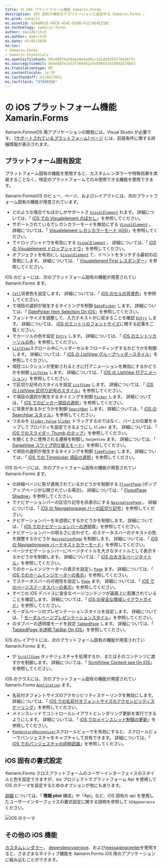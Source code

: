 ```yaml
---
title: の iOS プラットフォーム機能 Xamarin.Forms
description: IOS 固有の機能をアプリケーションに追加する Xamarin.Forms 。
ms.prod: xamarin
ms.assetid: 634AB62E-68C8-454C-838B-F1CC4E4E21BC
ms.technology: xamarin-forms
author: davidbritch
ms.author: dabritch
ms.date: 03/05/2020
no-loc:
- Xamarin.Forms
- Xamarin.Essentials
ms.openlocfilehash: b9c000f0a30aba0e5ed8cc1d1458355770a26ffc
ms.sourcegitcommit: 044e8d7e2e53f366942afe5084316198925f4b03
ms.translationtype: MT
ms.contentlocale: ja-JP
ms.lasthandoff: 01/06/2021
ms.locfileid: "97940266"
---
```

# <a name="ios-platform-features-in-no-locxamarinforms"></a>の iOS プラットフォーム機能 Xamarin.Forms

Xamarin.FormsIOS 用アプリケーションの開発には、Visual Studio が必要です。 [ [サポートされているプラットフォーム] ページ](~/get-started/supported-platforms.md) には、前提条件に関する詳細情報が表示されます。

## <a name="platform-specifics"></a>プラットフォーム固有設定

プラットフォーム固有の機能を使用すると、カスタムレンダラーや特殊効果を実装することなく、特定のプラットフォームでのみ使用できる機能を使用できます。

Xamarin.FormsIOS のビュー、ページ、およびレイアウトには、次のプラットフォーム固有の機能が用意されています。

- どのような場合でもぼかしがサポートさ [`VisualElement`](xref:Xamarin.Forms.VisualElement) れます。 詳細については、「 [iOS での Visualelement のぼかし](visualelement-blur.md)」を参照してください。
- サポートされているでレガシカラーモードを無効にする [`VisualElement`](xref:Xamarin.Forms.VisualElement) 。 詳細については、「 [Visualelement レガシカラーモード (iOS](legacy-color-mode.md))」を参照してください。
- でドロップシャドウを有効にする [`VisualElement`](xref:Xamarin.Forms.VisualElement) 。 詳細については、「 [iOS の Visualelement ドロップシャドウ](visualelement-drop-shadow.md)」を参照してください。
- オブジェクトを有効にし [`VisualElement`](xref:Xamarin.Forms.VisualElement) て、イベントをタッチする最初の応答側にします。 詳細については、「 [Visualelement First レスポンダー](visualelement-first-responder.md)」を参照してください。

IOS のビューには、次のプラットフォーム固有の機能が用意されてい Xamarin.Forms ます。

- [`Cell`](xref:Xamarin.Forms.Cell)背景色を設定します。 詳細については、「 [iOS のセルの背景色](cell-background-color.md)」を参照してください。
- で項目の選択が発生するタイミングを制御 [`DatePicker`](xref:Xamarin.Forms.DatePicker) します。 詳細については、「 [DatePicker Item Selection On iOS](datepicker-selection.md)」を参照してください。
- フォントサイズを調整して、入力テキストがに収まることを確認 [`Entry`](xref:Xamarin.Forms.Entry) します。 詳細については、 [iOS のエントリのフォントサイズ](entry-font-size.md)に関する記事をご覧ください。
- でカーソルの色を設定 [`Entry`](xref:Xamarin.Forms.Entry) します。 詳細については、「 [iOS のエントリカーソルの色](entry-cursor-color.md)」を参照してください。
- [`ListView`](xref:Xamarin.Forms.ListView)スクロール中にヘッダーセルをフローティングするかどうかを制御します。 詳細については、「 [iOS の ListView グループヘッダースタイル](listview-group-header-style.md)」を参照してください。
- 項目コレクションが更新されるときに行アニメーションを無効にするかどうかを制御 [`ListView`](xref:Xamarin.Forms.ListView) します。 詳細については、「 [iOS の ListView 行アニメーション](listview-row-animations.md)」を参照してください。
- で区切り記号のスタイルを設定 [`ListView`](xref:Xamarin.Forms.ListView) します。 詳細については、「 [iOS の ListView 区切り記号のスタイル](listview-separator-style.md)」を参照してください。
- で項目の選択が発生するタイミングを制御 [`Picker`](xref:Xamarin.Forms.Picker) します。 詳細については、「 [iOS でのピッカー項目の選択](picker-selection.md)」を参照してください。
- に背景があるかどうかを制御 [`SearchBar`](xref:Xamarin.Forms.SearchBar) します。 詳細については、「 [iOS の Searchbar スタイル](searchbar-style.md)」を参照してください。
- つまみを [`Slider.Value`](xref:Xamarin.Forms.Slider.Value) [`Slider`](xref:Xamarin.Forms.Slider) ドラッグするのではなく、バー上の位置をタップしてプロパティを設定できるようにし `Slider` ます。 詳細については、「 [iOS でのスライダー Thumb のタップ](slider-thumb.md)」を参照してください。
- を開くときに使用される遷移を制御し `SwipeView` ます。 詳細については、「 [SwipeView スワイプ切り替えモード](swipeview-swipetransitionmode.md)」を参照してください。
- で項目の選択が発生するタイミングを制御 [`TimePicker`](xref:Xamarin.Forms.TimePicker) します。 詳細については、「 [iOS での Timepicker 項目の選択](timepicker-selection.md)」を参照してください。

IOS のページには、次のプラットフォーム固有の機能が用意されてい Xamarin.Forms ます。

- の詳細ページに影が適用されているかどうかを制御する [`FlyoutPage`](xref:Xamarin.Forms.FlyoutPage) (ポップアップページが公開されている場合)。 詳細については、「 [FlyoutPage Shadow](flyoutpage-shadow.md)」を参照してください。
- でナビゲーションバーの区切り記号を非表示にする [`NavigationPage`](xref:Xamarin.Forms.NavigationPage) 。 詳細については、「 [iOS の Navigationpage バーの区切り記号](navigation-bar-separator.md)」を参照してください。
- ナビゲーションバーを半透明にするかどうかを制御します。 詳細については、「 [iOS でのナビゲーションバーの透明](navigation-bar-translucent.md)度」を参照してください。
- ナビゲーションバーの明るさに合わせて、のステータスバーのテキストの色を調整するかどうか [`NavigationPage`](xref:Xamarin.Forms.NavigationPage) を制御します。 詳細については、「 [iOS の Navigationpage バーテキストカラーモード](status-bar-text-color.md)」を参照してください。
- ページナビゲーションバーにページタイトルを大きなタイトルとして表示するかどうかを制御します。 詳細については、「 [iOS の大きなページタイトル](page-large-title.md)」を参照してください。
- でのホームインジケーターの表示を設定し [`Page`](xref:Xamarin.Forms.Page) ます。 詳細については、「 [iOS でのホームインジケーターの表示](page-home-indicator.md)」を参照してください。
- でステータスバーの可視性を設定し [`Page`](xref:Xamarin.Forms.Page) ます。 詳細については、「 [iOS でのページステータスバーの表示](page-status-bar-visibility.md)」を参照してください。
- すべての iOS デバイスに安全なページコンテンツが画面上に配置されていることを確認します。 詳細については、「 [iOS の安全な領域レイアウトガイド](page-safe-area-layout.md)」を参照してください。
- モーダルページのプレゼンテーションスタイルを設定します。 詳細については、「 [モーダルページプレゼンテーションスタイル](page-presentation-style.md)」を参照してください。
- のタブバーの透明度モードを設定 [`TabbedPage`](xref:Xamarin.Forms.TabbedPage) します。 詳細については、「 [TabbedPage 半透明 TabBar On iOS](tabbedpage-translucent-tabbar.md)」を参照してください。

IOS のレイアウトには、次のプラットフォーム固有の機能が用意されてい Xamarin.Forms ます。

- が [`ScrollView`](xref:Xamarin.Forms.ScrollView) タッチジェスチャを処理するか、またはそのコンテンツに渡すかを制御します。 詳細については、「 [ScrollView Content see On iOS](scrollview-content-touches.md)」を参照してください。

IOS のクラスには、次のプラットフォーム固有の機能が用意されてい Xamarin.Forms [`Application`](xref:Xamarin.Forms.Application) ます。

- 名前付きフォントサイズのアクセシビリティスケーリングを無効にします。 詳細については、「 [iOS での名前付きフォントサイズのアクセシビリティスケーリング](named-font-size-scaling.md)」を参照してください。
- メインスレッドでコントロールレイアウトとレンダリング更新を実行できるようにします。 詳細については、「 [iOS でのメインスレッド制御の更新](main-thread-updates-ui.md)」を参照してください。
- [`PanGestureRecognizer`](xref:Xamarin.Forms.PanGestureRecognizer)スクロールビューでを有効にすると、スクロールビューでパンジェスチャをキャプチャして共有できます。 詳細については、「 [iOS でのパンジェスチャの同時認識](application-pan-gesture.md)」を参照してください。

## <a name="ios-specific-formatting"></a>iOS 固有の書式設定

Xamarin.Forms クロスプラットフォームのユーザーインターフェイスのスタイルと色を設定できますが、ios プロジェクトでプラットフォーム Api を使用して iOS のテーマを設定するためのオプションが他にもあります。

[詳細](formatting.md) については、「 **情報 plist** 構成」や「Api」など、iOS 固有の api を使用したユーザーインターフェイスの書式設定に関する説明を参照して `UIAppearance` ください。

![iOS のテーマ](images/status-white-sml.png)

## <a name="other-ios-features"></a>その他の iOS 機能

[カスタムレンダラー](~/xamarin-forms/app-fundamentals/custom-renderer/index.md)、 [dependencyservice](~/xamarin-forms/app-fundamentals/dependency-service/index.md)、および[messagingcenter](~/xamarin-forms/app-fundamentals/messaging-center.md)を使用すると、さまざまなネイティブ機能を Xamarin.Forms iOS 用のアプリケーションに組み込むことができます。
